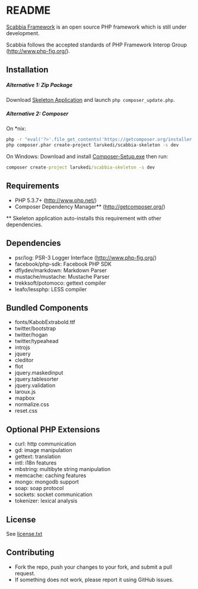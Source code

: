 README
======

[Scabbia Framework](http://larukedi.github.com/Scabbia-Framework/) is an open source PHP framework which is still under development.

Scabbia follows the accepted standards of PHP Framework Interop Group (http://www.php-fig.org/).


Installation
------------
##### Alternative 1: Zip Package #####

Download [Skeleton Application](https://github.com/larukedi/Scabbia-Skeleton/archive/master.zip) and launch `php composer_update.php`.

##### Alternative 2: Composer #####

On *nix:
``` bash
php -r "eval('?>'.file_get_contents('https://getcomposer.org/installer'));"
php composer.phar create-project larukedi/scabbia-skeleton -s dev
```

On Windows:
Download and install [Composer-Setup.exe](http://getcomposer.org/Composer-Setup.exe) then run:
``` bat
composer create-project larukedi/scabbia-skeleton -s dev
```



Requirements
------------
* PHP 5.3.7+ (http://www.php.net/)
* Composer Dependency Manager** (http://getcomposer.org/)

** Skeleton application auto-installs this requirement with other dependencies.


Dependencies
------------
* psr/log: PSR-3 Logger Interface (http://www.php-fig.org/)
* facebook/php-sdk: Facebook PHP SDK
* dflydev/markdown: Markdown Parser
* mustache/mustache: Mustache Parser
* trekksoft/potomoco: gettext compiler
* leafo/lessphp: LESS compiler


Bundled Components
------------------
* fonts/KabobExtrabold.ttf
* twitter/bootstrap
* twitter/hogan
* twitter/typeahead
* introjs
* jquery
* cleditor
* flot
* jquery.maskedinput
* jquery.tablesorter
* jquery.validation
* laroux.js
* mapbox
* normalize.css
* reset.css


Optional PHP Extensions
-----------------------
* curl: http communication
* gd: image manipulation
* gettext: translation
* intl: i18n features
* mbstring: multibyte string manipulation
* memcache: caching features
* mongo: mongodb support
* soap: soap protocol
* sockets: socket communication
* tokenizer: lexical analysis


License
-------
See [license.txt](license.txt)


Contributing
------------
* Fork the repo, push your changes to your fork, and submit a pull request.
* If something does not work, please report it using GitHub issues.